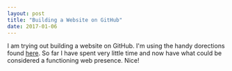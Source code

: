 ```yaml
---
layout: post
title: "Building a Website on GitHub"
date: 2017-01-06
---
```


I am trying out building a website on GitHub. I'm using the handy dorections found [here](http://jmcglone.com/guides/github-pages/). So far I have spent very little time and now have what could be considered a functioning web presence. Nice!
